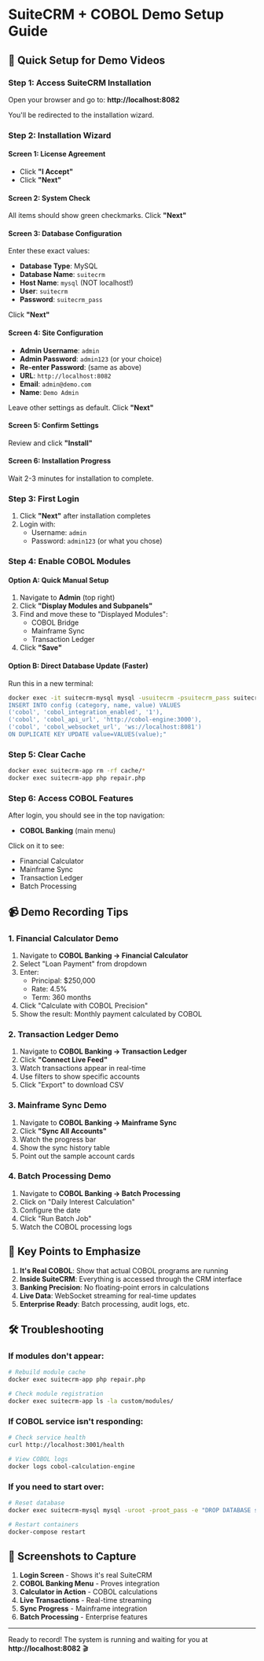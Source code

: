 # SuiteCRM + COBOL Demo Setup Guide

## 🚀 Quick Setup for Demo Videos

### Step 1: Access SuiteCRM Installation
Open your browser and go to: **http://localhost:8082**

You'll be redirected to the installation wizard.

### Step 2: Installation Wizard

#### Screen 1: License Agreement
- Click **"I Accept"**
- Click **"Next"**

#### Screen 2: System Check
All items should show green checkmarks. Click **"Next"**

#### Screen 3: Database Configuration
Enter these exact values:
- **Database Type**: MySQL
- **Database Name**: `suitecrm`
- **Host Name**: `mysql` (NOT localhost!)
- **User**: `suitecrm`
- **Password**: `suitecrm_pass`

Click **"Next"**

#### Screen 4: Site Configuration
- **Admin Username**: `admin`
- **Admin Password**: `admin123` (or your choice)
- **Re-enter Password**: (same as above)
- **URL**: `http://localhost:8082`
- **Email**: `admin@demo.com`
- **Name**: `Demo Admin`

Leave other settings as default. Click **"Next"**

#### Screen 5: Confirm Settings
Review and click **"Install"**

#### Screen 6: Installation Progress
Wait 2-3 minutes for installation to complete.

### Step 3: First Login
1. Click **"Next"** after installation completes
2. Login with:
   - Username: `admin`
   - Password: `admin123` (or what you chose)

### Step 4: Enable COBOL Modules

#### Option A: Quick Manual Setup
1. Navigate to **Admin** (top right)
2. Click **"Display Modules and Subpanels"**
3. Find and move these to "Displayed Modules":
   - COBOL Bridge
   - Mainframe Sync
   - Transaction Ledger
4. Click **"Save"**

#### Option B: Direct Database Update (Faster)
Run this in a new terminal:
```bash
docker exec -it suitecrm-mysql mysql -usuitecrm -psuitecrm_pass suitecrm -e "
INSERT INTO config (category, name, value) VALUES 
('cobol', 'cobol_integration_enabled', '1'),
('cobol', 'cobol_api_url', 'http://cobol-engine:3000'),
('cobol', 'cobol_websocket_url', 'ws://localhost:8081')
ON DUPLICATE KEY UPDATE value=VALUES(value);"
```

### Step 5: Clear Cache
```bash
docker exec suitecrm-app rm -rf cache/*
docker exec suitecrm-app php repair.php
```

### Step 6: Access COBOL Features

After login, you should see in the top navigation:
- **COBOL Banking** (main menu)

Click on it to see:
- Financial Calculator
- Mainframe Sync
- Transaction Ledger
- Batch Processing

## 📹 Demo Recording Tips

### 1. Financial Calculator Demo
1. Navigate to **COBOL Banking → Financial Calculator**
2. Select "Loan Payment" from dropdown
3. Enter:
   - Principal: $250,000
   - Rate: 4.5%
   - Term: 360 months
4. Click "Calculate with COBOL Precision"
5. Show the result: Monthly payment calculated by COBOL

### 2. Transaction Ledger Demo
1. Navigate to **COBOL Banking → Transaction Ledger**
2. Click **"Connect Live Feed"**
3. Watch transactions appear in real-time
4. Use filters to show specific accounts
5. Click "Export" to download CSV

### 3. Mainframe Sync Demo
1. Navigate to **COBOL Banking → Mainframe Sync**
2. Click **"Sync All Accounts"**
3. Watch the progress bar
4. Show the sync history table
5. Point out the sample account cards

### 4. Batch Processing Demo
1. Navigate to **COBOL Banking → Batch Processing**
2. Click on "Daily Interest Calculation"
3. Configure the date
4. Click "Run Batch Job"
5. Watch the COBOL processing logs

## 🎯 Key Points to Emphasize

1. **It's Real COBOL**: Show that actual COBOL programs are running
2. **Inside SuiteCRM**: Everything is accessed through the CRM interface
3. **Banking Precision**: No floating-point errors in calculations
4. **Live Data**: WebSocket streaming for real-time updates
5. **Enterprise Ready**: Batch processing, audit logs, etc.

## 🛠️ Troubleshooting

### If modules don't appear:
```bash
# Rebuild module cache
docker exec suitecrm-app php repair.php

# Check module registration
docker exec suitecrm-app ls -la custom/modules/
```

### If COBOL service isn't responding:
```bash
# Check service health
curl http://localhost:3001/health

# View COBOL logs
docker logs cobol-calculation-engine
```

### If you need to start over:
```bash
# Reset database
docker exec suitecrm-mysql mysql -uroot -proot_pass -e "DROP DATABASE suitecrm; CREATE DATABASE suitecrm;"

# Restart containers
docker-compose restart
```

## 📸 Screenshots to Capture

1. **Login Screen** - Shows it's real SuiteCRM
2. **COBOL Banking Menu** - Proves integration
3. **Calculator in Action** - COBOL calculations
4. **Live Transactions** - Real-time streaming
5. **Sync Progress** - Mainframe integration
6. **Batch Processing** - Enterprise features

---

Ready to record! The system is running and waiting for you at **http://localhost:8082** 🎬